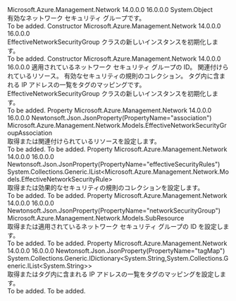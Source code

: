 <Type Name="EffectiveNetworkSecurityGroup" FullName="Microsoft.Azure.Management.Network.Models.EffectiveNetworkSecurityGroup">
  <TypeSignature Language="C#" Value="public class EffectiveNetworkSecurityGroup" />
  <TypeSignature Language="ILAsm" Value=".class public auto ansi beforefieldinit EffectiveNetworkSecurityGroup extends System.Object" />
  <TypeSignature Language="DocId" Value="T:Microsoft.Azure.Management.Network.Models.EffectiveNetworkSecurityGroup" />
  <TypeSignature Language="VB.NET" Value="Public Class EffectiveNetworkSecurityGroup" />
  <TypeSignature Language="F#" Value="type EffectiveNetworkSecurityGroup = class" />
  <AssemblyInfo>
    <AssemblyName>Microsoft.Azure.Management.Network</AssemblyName>
    <AssemblyVersion>14.0.0.0</AssemblyVersion>
    <AssemblyVersion>16.0.0.0</AssemblyVersion>
  </AssemblyInfo>
  <Base>
    <BaseTypeName>System.Object</BaseTypeName>
  </Base>
  <Interfaces />
  <Docs>
    <summary>
            有効なネットワーク セキュリティ グループです。
            </summary>
    <remarks>To be added.</remarks>
  </Docs>
  <Members>
    <Member MemberName=".ctor">
      <MemberSignature Language="C#" Value="public EffectiveNetworkSecurityGroup ();" />
      <MemberSignature Language="ILAsm" Value=".method public hidebysig specialname rtspecialname instance void .ctor() cil managed" />
      <MemberSignature Language="DocId" Value="M:Microsoft.Azure.Management.Network.Models.EffectiveNetworkSecurityGroup.#ctor" />
      <MemberSignature Language="VB.NET" Value="Public Sub New ()" />
      <MemberType>Constructor</MemberType>
      <AssemblyInfo>
        <AssemblyName>Microsoft.Azure.Management.Network</AssemblyName>
        <AssemblyVersion>14.0.0.0</AssemblyVersion>
        <AssemblyVersion>16.0.0.0</AssemblyVersion>
      </AssemblyInfo>
      <Parameters />
      <Docs>
        <summary>
            EffectiveNetworkSecurityGroup クラスの新しいインスタンスを初期化します。
            </summary>
        <remarks>To be added.</remarks>
      </Docs>
    </Member>
    <Member MemberName=".ctor">
      <MemberSignature Language="C#" Value="public EffectiveNetworkSecurityGroup (Microsoft.Azure.Management.Network.Models.SubResource networkSecurityGroup = null, Microsoft.Azure.Management.Network.Models.EffectiveNetworkSecurityGroupAssociation association = null, System.Collections.Generic.IList&lt;Microsoft.Azure.Management.Network.Models.EffectiveNetworkSecurityRule&gt; effectiveSecurityRules = null, System.Collections.Generic.IDictionary&lt;string,System.Collections.Generic.IList&lt;string&gt;&gt; tagMap = null);" />
      <MemberSignature Language="ILAsm" Value=".method public hidebysig specialname rtspecialname instance void .ctor(class Microsoft.Azure.Management.Network.Models.SubResource networkSecurityGroup, class Microsoft.Azure.Management.Network.Models.EffectiveNetworkSecurityGroupAssociation association, class System.Collections.Generic.IList`1&lt;class Microsoft.Azure.Management.Network.Models.EffectiveNetworkSecurityRule&gt; effectiveSecurityRules, class System.Collections.Generic.IDictionary`2&lt;string, class System.Collections.Generic.IList`1&lt;string&gt;&gt; tagMap) cil managed" />
      <MemberSignature Language="DocId" Value="M:Microsoft.Azure.Management.Network.Models.EffectiveNetworkSecurityGroup.#ctor(Microsoft.Azure.Management.Network.Models.SubResource,Microsoft.Azure.Management.Network.Models.EffectiveNetworkSecurityGroupAssociation,System.Collections.Generic.IList{Microsoft.Azure.Management.Network.Models.EffectiveNetworkSecurityRule},System.Collections.Generic.IDictionary{System.String,System.Collections.Generic.IList{System.String}})" />
      <MemberSignature Language="VB.NET" Value="Public Sub New (Optional networkSecurityGroup As SubResource = null, Optional association As EffectiveNetworkSecurityGroupAssociation = null, Optional effectiveSecurityRules As IList(Of EffectiveNetworkSecurityRule) = null, Optional tagMap As IDictionary(Of String, IList(Of String)) = null)" />
      <MemberSignature Language="F#" Value="new Microsoft.Azure.Management.Network.Models.EffectiveNetworkSecurityGroup : Microsoft.Azure.Management.Network.Models.SubResource * Microsoft.Azure.Management.Network.Models.EffectiveNetworkSecurityGroupAssociation * System.Collections.Generic.IList&lt;Microsoft.Azure.Management.Network.Models.EffectiveNetworkSecurityRule&gt; * System.Collections.Generic.IDictionary&lt;string, System.Collections.Generic.IList&lt;string&gt;&gt; -&gt; Microsoft.Azure.Management.Network.Models.EffectiveNetworkSecurityGroup" Usage="new Microsoft.Azure.Management.Network.Models.EffectiveNetworkSecurityGroup (networkSecurityGroup, association, effectiveSecurityRules, tagMap)" />
      <MemberType>Constructor</MemberType>
      <AssemblyInfo>
        <AssemblyName>Microsoft.Azure.Management.Network</AssemblyName>
        <AssemblyVersion>14.0.0.0</AssemblyVersion>
        <AssemblyVersion>16.0.0.0</AssemblyVersion>
      </AssemblyInfo>
      <Parameters>
        <Parameter Name="networkSecurityGroup" Type="Microsoft.Azure.Management.Network.Models.SubResource" />
        <Parameter Name="association" Type="Microsoft.Azure.Management.Network.Models.EffectiveNetworkSecurityGroupAssociation" />
        <Parameter Name="effectiveSecurityRules" Type="System.Collections.Generic.IList&lt;Microsoft.Azure.Management.Network.Models.EffectiveNetworkSecurityRule&gt;" />
        <Parameter Name="tagMap" Type="System.Collections.Generic.IDictionary&lt;System.String,System.Collections.Generic.IList&lt;System.String&gt;&gt;" />
      </Parameters>
      <Docs>
        <param name="networkSecurityGroup">適用されているネットワーク セキュリティ グループの ID。</param>
        <param name="association">関連付けられているリソース。</param>
        <param name="effectiveSecurityRules">有効なセキュリティの規則のコレクション。</param>
        <param name="tagMap">タグ内に含まれる IP アドレスの一覧をタグのマッピングです。</param>
        <summary>
            EffectiveNetworkSecurityGroup クラスの新しいインスタンスを初期化します。
            </summary>
        <remarks>To be added.</remarks>
      </Docs>
    </Member>
    <Member MemberName="Association">
      <MemberSignature Language="C#" Value="public Microsoft.Azure.Management.Network.Models.EffectiveNetworkSecurityGroupAssociation Association { get; set; }" />
      <MemberSignature Language="ILAsm" Value=".property instance class Microsoft.Azure.Management.Network.Models.EffectiveNetworkSecurityGroupAssociation Association" />
      <MemberSignature Language="DocId" Value="P:Microsoft.Azure.Management.Network.Models.EffectiveNetworkSecurityGroup.Association" />
      <MemberSignature Language="VB.NET" Value="Public Property Association As EffectiveNetworkSecurityGroupAssociation" />
      <MemberSignature Language="F#" Value="member this.Association : Microsoft.Azure.Management.Network.Models.EffectiveNetworkSecurityGroupAssociation with get, set" Usage="Microsoft.Azure.Management.Network.Models.EffectiveNetworkSecurityGroup.Association" />
      <MemberType>Property</MemberType>
      <AssemblyInfo>
        <AssemblyName>Microsoft.Azure.Management.Network</AssemblyName>
        <AssemblyVersion>14.0.0.0</AssemblyVersion>
        <AssemblyVersion>16.0.0.0</AssemblyVersion>
      </AssemblyInfo>
      <Attributes>
        <Attribute>
          <AttributeName>Newtonsoft.Json.JsonProperty(PropertyName="association")</AttributeName>
        </Attribute>
      </Attributes>
      <ReturnValue>
        <ReturnType>Microsoft.Azure.Management.Network.Models.EffectiveNetworkSecurityGroupAssociation</ReturnType>
      </ReturnValue>
      <Docs>
        <summary>
            取得または関連付けられているリソースを設定します。
            </summary>
        <value>To be added.</value>
        <remarks>To be added.</remarks>
      </Docs>
    </Member>
    <Member MemberName="EffectiveSecurityRules">
      <MemberSignature Language="C#" Value="public System.Collections.Generic.IList&lt;Microsoft.Azure.Management.Network.Models.EffectiveNetworkSecurityRule&gt; EffectiveSecurityRules { get; set; }" />
      <MemberSignature Language="ILAsm" Value=".property instance class System.Collections.Generic.IList`1&lt;class Microsoft.Azure.Management.Network.Models.EffectiveNetworkSecurityRule&gt; EffectiveSecurityRules" />
      <MemberSignature Language="DocId" Value="P:Microsoft.Azure.Management.Network.Models.EffectiveNetworkSecurityGroup.EffectiveSecurityRules" />
      <MemberSignature Language="VB.NET" Value="Public Property EffectiveSecurityRules As IList(Of EffectiveNetworkSecurityRule)" />
      <MemberSignature Language="F#" Value="member this.EffectiveSecurityRules : System.Collections.Generic.IList&lt;Microsoft.Azure.Management.Network.Models.EffectiveNetworkSecurityRule&gt; with get, set" Usage="Microsoft.Azure.Management.Network.Models.EffectiveNetworkSecurityGroup.EffectiveSecurityRules" />
      <MemberType>Property</MemberType>
      <AssemblyInfo>
        <AssemblyName>Microsoft.Azure.Management.Network</AssemblyName>
        <AssemblyVersion>14.0.0.0</AssemblyVersion>
        <AssemblyVersion>16.0.0.0</AssemblyVersion>
      </AssemblyInfo>
      <Attributes>
        <Attribute>
          <AttributeName>Newtonsoft.Json.JsonProperty(PropertyName="effectiveSecurityRules")</AttributeName>
        </Attribute>
      </Attributes>
      <ReturnValue>
        <ReturnType>System.Collections.Generic.IList&lt;Microsoft.Azure.Management.Network.Models.EffectiveNetworkSecurityRule&gt;</ReturnType>
      </ReturnValue>
      <Docs>
        <summary>
            取得または効果的なセキュリティの規則のコレクションを設定します。
            </summary>
        <value>To be added.</value>
        <remarks>To be added.</remarks>
      </Docs>
    </Member>
    <Member MemberName="NetworkSecurityGroup">
      <MemberSignature Language="C#" Value="public Microsoft.Azure.Management.Network.Models.SubResource NetworkSecurityGroup { get; set; }" />
      <MemberSignature Language="ILAsm" Value=".property instance class Microsoft.Azure.Management.Network.Models.SubResource NetworkSecurityGroup" />
      <MemberSignature Language="DocId" Value="P:Microsoft.Azure.Management.Network.Models.EffectiveNetworkSecurityGroup.NetworkSecurityGroup" />
      <MemberSignature Language="VB.NET" Value="Public Property NetworkSecurityGroup As SubResource" />
      <MemberSignature Language="F#" Value="member this.NetworkSecurityGroup : Microsoft.Azure.Management.Network.Models.SubResource with get, set" Usage="Microsoft.Azure.Management.Network.Models.EffectiveNetworkSecurityGroup.NetworkSecurityGroup" />
      <MemberType>Property</MemberType>
      <AssemblyInfo>
        <AssemblyName>Microsoft.Azure.Management.Network</AssemblyName>
        <AssemblyVersion>14.0.0.0</AssemblyVersion>
        <AssemblyVersion>16.0.0.0</AssemblyVersion>
      </AssemblyInfo>
      <Attributes>
        <Attribute>
          <AttributeName>Newtonsoft.Json.JsonProperty(PropertyName="networkSecurityGroup")</AttributeName>
        </Attribute>
      </Attributes>
      <ReturnValue>
        <ReturnType>Microsoft.Azure.Management.Network.Models.SubResource</ReturnType>
      </ReturnValue>
      <Docs>
        <summary>
            取得または適用されているネットワーク セキュリティ グループの ID を設定します。
            </summary>
        <value>To be added.</value>
        <remarks>To be added.</remarks>
      </Docs>
    </Member>
    <Member MemberName="TagMap">
      <MemberSignature Language="C#" Value="public System.Collections.Generic.IDictionary&lt;string,System.Collections.Generic.IList&lt;string&gt;&gt; TagMap { get; set; }" />
      <MemberSignature Language="ILAsm" Value=".property instance class System.Collections.Generic.IDictionary`2&lt;string, class System.Collections.Generic.IList`1&lt;string&gt;&gt; TagMap" />
      <MemberSignature Language="DocId" Value="P:Microsoft.Azure.Management.Network.Models.EffectiveNetworkSecurityGroup.TagMap" />
      <MemberSignature Language="VB.NET" Value="Public Property TagMap As IDictionary(Of String, IList(Of String))" />
      <MemberSignature Language="F#" Value="member this.TagMap : System.Collections.Generic.IDictionary&lt;string, System.Collections.Generic.IList&lt;string&gt;&gt; with get, set" Usage="Microsoft.Azure.Management.Network.Models.EffectiveNetworkSecurityGroup.TagMap" />
      <MemberType>Property</MemberType>
      <AssemblyInfo>
        <AssemblyName>Microsoft.Azure.Management.Network</AssemblyName>
        <AssemblyVersion>14.0.0.0</AssemblyVersion>
        <AssemblyVersion>16.0.0.0</AssemblyVersion>
      </AssemblyInfo>
      <Attributes>
        <Attribute>
          <AttributeName>Newtonsoft.Json.JsonProperty(PropertyName="tagMap")</AttributeName>
        </Attribute>
      </Attributes>
      <ReturnValue>
        <ReturnType>System.Collections.Generic.IDictionary&lt;System.String,System.Collections.Generic.IList&lt;System.String&gt;&gt;</ReturnType>
      </ReturnValue>
      <Docs>
        <summary>
            取得またはタグ内に含まれる IP アドレスの一覧をタグのマッピングを設定します。
            </summary>
        <value>To be added.</value>
        <remarks>To be added.</remarks>
      </Docs>
    </Member>
  </Members>
</Type>